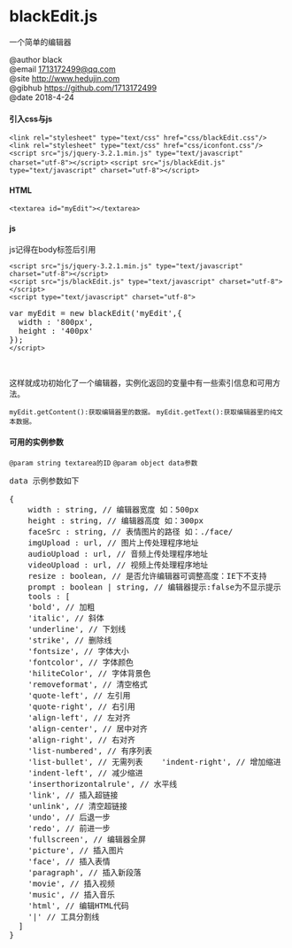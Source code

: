# blackEdit.js
一个简单的编辑器

@author black<br>
@email 1713172499@qq.com<br>
@site http://www.hedujin.com<br>
@gibhub https://github.com/1713172499<br>
@date 2018-4-24<br>
 
<h4>引入css与js</h4>
<code>&lt;link rel="stylesheet" type="text/css" href="css/blackEdit.css"/&gt;</code>
<code>&lt;link rel="stylesheet" type="text/css" href="css/iconfont.css"/&gt;</code>
<code>&lt;script src="js/jquery-3.2.1.min.js" type="text/javascript" charset="utf-8"&gt;&lt;/script&gt;</code>
<code>&lt;script src="js/blackEdit.js" type="text/javascript" charset="utf-8"&gt;&lt;/script&gt;</code>

<h4>HTML</h4>
<code>&lt;textarea id="myEdit"&gt;&lt;/textarea&gt;</code>
<h4>js</h4>
<p>js记得在body标签后引用</p>
<code>&lt;script src="js/jquery-3.2.1.min.js" type="text/javascript" charset="utf-8"&gt;&lt;/script&gt;</code><br>
<code>&lt;script src="js/blackEdit.js" type="text/javascript" charset="utf-8"&gt;&lt;/script&gt;</code><br>
<code>&lt;script type="text/javascript" charset="utf-8"&gt;</code><pre>var myEdit = new blackEdit('myEdit',{
  width : '800px',
  height : '400px'
});
<code>&lt;/script&gt;</code></pre><br>
<p>这样就成功初始化了一个编辑器，实例化返回的变量中有一些索引信息和可用方法。</p>
<code>myEdit.getContent():获取编辑器里的数据。</code>
<code>myEdit.getText():获取编辑器里的纯文本数据。</code>
  
<h4>可用的实例参数</h4>
<code>@param string textarea的ID</code>
<code>@param object data参数</code>


<pre>
data 示例参数如下<br>
{
    width : string, // 编辑器宽度 如：500px
    height : string, // 编辑器高度 如：300px
    faceSrc : string, // 表情图片的路径 如：./face/
    imgUpload : url, // 图片上传处理程序地址
    audioUpload : url, // 音频上传处理程序地址
    videoUpload : url, // 视频上传处理程序地址
    resize : boolean, // 是否允许编辑器可调整高度：IE下不支持
    prompt : boolean | string, // 编辑器提示:false为不显示提示
    tools : [
    'bold', // 加粗
    'italic', // 斜体
    'underline', // 下划线
    'strike', // 删除线
    'fontsize', // 字体大小
    'fontcolor', // 字体颜色
    'hiliteColor', // 字体背景色
    'removeformat', // 清空格式
    'quote-left', // 左引用
    'quote-right', // 右引用
    'align-left', // 左对齐
    'align-center', // 居中对齐
    'align-right', // 右对齐
    'list-numbered', // 有序列表
    'list-bullet', // 无需列表    'indent-right', // 增加缩进
    'indent-left', // 减少缩进
    'inserthorizontalrule', // 水平线
    'link', // 插入超链接
    'unlink', // 清空超链接
    'undo', // 后退一步
    'redo', // 前进一步
    'fullscreen', // 编辑器全屏
    'picture', // 插入图片
    'face', // 插入表情
    'paragraph', // 插入新段落
    'movie', // 插入视频
    'music', // 插入音乐
    'html', // 编辑HTML代码
    '|' // 工具分割线
  ]
}
 </pre>
